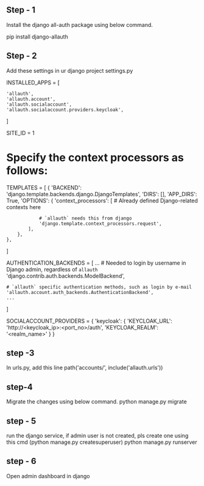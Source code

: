 ## Step - 1

Install the django all-auth package using below command.

pip install django-allauth

## Step - 2 

Add these settings in ur django project settings.py

INSTALLED_APPS = [
<!-- add these below apps to the existing one  -->
    'allauth',
    'allauth.account',
    'allauth.socialaccount',
    'allauth.socialaccount.providers.keycloak',
]


SITE_ID = 1

# Specify the context processors as follows:
TEMPLATES = [
    {
        'BACKEND': 'django.template.backends.django.DjangoTemplates',
        'DIRS': [],
        'APP_DIRS': True,
        'OPTIONS': {
            'context_processors': [
                # Already defined Django-related contexts here

                # `allauth` needs this from django
                'django.template.context_processors.request',
            ],
        },
    },
]


AUTHENTICATION_BACKENDS = [
    ...
    # Needed to login by username in Django admin, regardless of `allauth`
    'django.contrib.auth.backends.ModelBackend',

    # `allauth` specific authentication methods, such as login by e-mail
    'allauth.account.auth_backends.AuthenticationBackend',
    ...
]

SOCIALACCOUNT_PROVIDERS = {
    'keycloak': {
        'KEYCLOAK_URL': 'http://<keycloak_ip>:<port_no>/auth',
        'KEYCLOAK_REALM': '<realm_name>'
    }
}

## step -3 
In urls.py, add this line
path('accounts/', include('allauth.urls'))

## step-4
Migrate the changes using below command.
python manage.py migrate

## step - 5
run the django service, if admin user is not created, pls create one using this cmd (python manage.py createsuperuser)
python manage.py runserver


## step - 6
Open admin dashboard in django 


